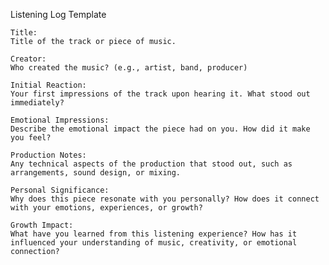 Listening Log Template

    Title:
    Title of the track or piece of music.

    Creator:
    Who created the music? (e.g., artist, band, producer)

    Initial Reaction:
    Your first impressions of the track upon hearing it. What stood out immediately?

    Emotional Impressions:
    Describe the emotional impact the piece had on you. How did it make you feel?

    Production Notes:
    Any technical aspects of the production that stood out, such as arrangements, sound design, or mixing.

    Personal Significance:
    Why does this piece resonate with you personally? How does it connect with your emotions, experiences, or growth?

    Growth Impact:
    What have you learned from this listening experience? How has it influenced your understanding of music, creativity, or emotional connection?